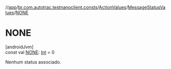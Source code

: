 //[app](../../../../index.md)/[br.com.autotrac.testnanoclient.consts](../../index.md)/[ActionValues](../index.md)/[MessageStatusValues](index.md)/[NONE](-n-o-n-e.md)

# NONE

[androidJvm]\
const val [NONE](-n-o-n-e.md): [Int](https://kotlinlang.org/api/latest/jvm/stdlib/kotlin/-int/index.html) = 0

Nenhum status associado.
